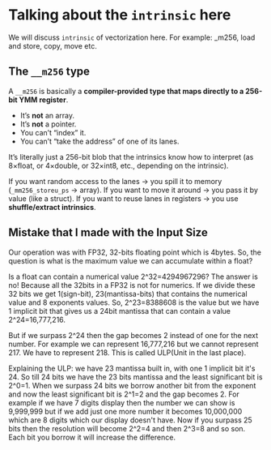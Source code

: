 # Talking about the `intrinsic` here

We will discuss `intrinsic` of vectorization here. For example: _m256, load and store, copy, move etc.

## The `__m256` type

A `__m256` is basically a **compiler-provided type that maps directly to a 256-bit YMM register**.

* It’s **not** an array.
* It’s **not** a pointer.
* You can’t “index” it.
* You can’t “take the address” of one of its lanes.

It’s literally just a 256-bit blob that the intrinsics know how to interpret (as 8×float, or 4×double, or 32×int8, etc., depending on the intrinsic).

If you want random access to the lanes → you spill it to memory (`_mm256_storeu_ps` → array).
If you want to move it around → you pass it by value (like a struct).
If you want to reuse lanes in registers → you use **shuffle/extract intrinsics**.

## Mistake that I made with the Input Size

Our operation was with FP32, 32-bits floating point which is 4bytes. So, the question is what is the maximum value we can accumulate within a float?

Is a float can contain a numerical value 2^32=4294967296? The answer is no! Because all the 32bits in a FP32 is not for numerics. If we divide these 32 bits we get 1(sign-bit), 23(mantissa-bits) that contains the numerical value and 8 exponents values. So, 2^23=8388608 is the value but we have 1 implicit bit that gives us a 24bit mantissa that can contain a value 2^24=16,777,216.

But if we surpass 2^24 then the gap becomes 2 instead of one for the next number. For example we can represent 16,777,216 but we cannot represent 217. We have to represent 218. This is called ULP(Unit in the last place). 

Explaining the ULP: we have 23 mantissa built in, with one 1 implicit bit it's 24. So till 24 bits we have the 23 bits mantissa and the least significant bit is 2^0=1. When we surpass 24 bits we borrow another bit from the exponent and now the least significant bit is 2^1=2 and the gap becomes 2. For example if we have 7 digits display then the number we can show is 9,999,999 but if we add just one more number it becomes 10,000,000 which are 8 digits which our display doesn't have. Now if you surpass 25 bits then the resolution will become 2^2=4 and then 2^3=8 and so son. Each bit you borrow it will increase the difference.

